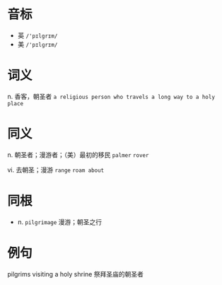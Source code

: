 # 音标

- 英 `/'pɪlgrɪm/`
- 美 `/'pɪlɡrɪm/`

# 词义

n. 香客，朝圣者
`a religious person who travels a long way to a holy place`

# 同义

n. 朝圣者；漫游者；（美）最初的移民
`palmer` `rover`

vi. 去朝圣；漫游
`range` `roam about`

# 同根

- n. `pilgrimage` 漫游；朝圣之行

# 例句

pilgrims visiting a holy shrine
祭拜圣庙的朝圣者


